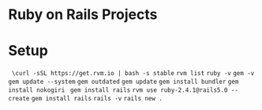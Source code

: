# Ruby on Rails Projects

# Setup
``` \curl -sSL https://get.rvm.io | bash -s stable```
```rvm list```
``` ruby -v ```
``` gem -v ```
``` gem update --system ```
``` gem outdated ```
``` gem update ```
``` gem install bundler ```
``` gem install nokogiri  ```
``` gem install rails ```
``` rvm use ruby-2.4.1@rails5.0 --create ```
``` gem install rails ```
``` rails -v ```
``` rails new . ```

